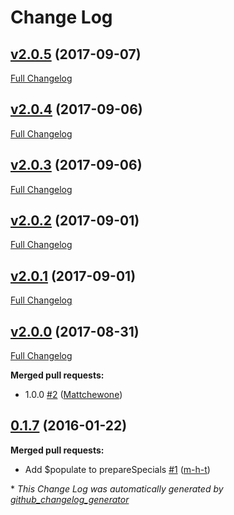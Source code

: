 # Change Log

## [v2.0.5](https://github.com/marshallswain/feathers-mongoose-advanced/tree/v2.0.5) (2017-09-07)
[Full Changelog](https://github.com/marshallswain/feathers-mongoose-advanced/compare/v2.0.4...v2.0.5)

## [v2.0.4](https://github.com/marshallswain/feathers-mongoose-advanced/tree/v2.0.4) (2017-09-06)
[Full Changelog](https://github.com/marshallswain/feathers-mongoose-advanced/compare/v2.0.3...v2.0.4)

## [v2.0.3](https://github.com/marshallswain/feathers-mongoose-advanced/tree/v2.0.3) (2017-09-06)
[Full Changelog](https://github.com/marshallswain/feathers-mongoose-advanced/compare/v2.0.2...v2.0.3)

## [v2.0.2](https://github.com/marshallswain/feathers-mongoose-advanced/tree/v2.0.2) (2017-09-01)
[Full Changelog](https://github.com/marshallswain/feathers-mongoose-advanced/compare/v2.0.1...v2.0.2)

## [v2.0.1](https://github.com/marshallswain/feathers-mongoose-advanced/tree/v2.0.1) (2017-09-01)
[Full Changelog](https://github.com/marshallswain/feathers-mongoose-advanced/compare/v2.0.0...v2.0.1)

## [v2.0.0](https://github.com/marshallswain/feathers-mongoose-advanced/tree/v2.0.0) (2017-08-31)
[Full Changelog](https://github.com/marshallswain/feathers-mongoose-advanced/compare/0.1.7...v2.0.0)

**Merged pull requests:**

- 1.0.0 [\#2](https://github.com/marshallswain/feathers-mongoose-advanced/pull/2) ([Mattchewone](https://github.com/Mattchewone))

## [0.1.7](https://github.com/marshallswain/feathers-mongoose-advanced/tree/0.1.7) (2016-01-22)
**Merged pull requests:**

- Add $populate to prepareSpecials [\#1](https://github.com/marshallswain/feathers-mongoose-advanced/pull/1) ([m-h-t](https://github.com/m-h-t))



\* *This Change Log was automatically generated by [github_changelog_generator](https://github.com/skywinder/Github-Changelog-Generator)*